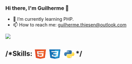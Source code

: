 ### Hi there, I'm Guilherme 👋

- 🌱 I’m currently learning PHP.
- 📫 How to reach me: guilherme.thiesen@outlook.com

<div>
  <a href="https://www.linkedin.com/in/guilherme-thiesen-soares-035698210/" target="_blank"><img src="https://img.shields.io/badge/-LinkedIn-%230077B5?style=for-the-badge&logo=linkedin&logoColor=white" target="_blank"></a>
 </div>
 
 <div>
  <h2>
    /*Skills:
     <img align="center" alt="HTML" height="30" width="40" src="https://raw.githubusercontent.com/devicons/devicon/master/icons/html5/html5-original.svg">
     <img align="center" alt="CSS" height="30" width="40" src="https://raw.githubusercontent.com/devicons/devicon/master/icons/css3/css3-original.svg">
     <img align="center" alt="Python" height="30" width="40" src="https://raw.githubusercontent.com/devicons/devicon/master/icons/python/python-original.svg">*/
  </h2>
  </div>
